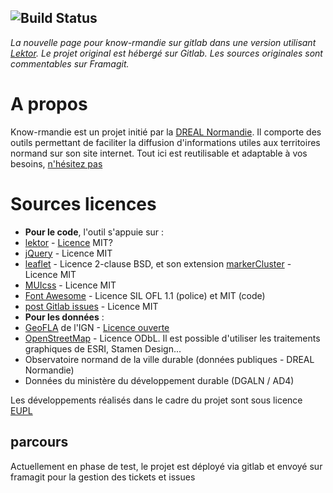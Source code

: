 ![Build Status](https://gitlab.com/know-rmandie/lektor/badges/master/build.svg)
---
_La nouvelle page pour know-rmandie sur gitlab dans une version utilisant [Lektor]. Le projet original est hébergé sur Gitlab. Les sources originales sont commentables sur Framagit._

# A propos
Know-rmandie est un projet initié par la [DREAL Normandie]. Il comporte des outils permettant de faciliter la diffusion d'informations utiles aux territoires normand sur son site internet. Tout ici est reutilisable et adaptable à vos besoins, [n'hésitez pas](./forks/new)

# Sources licences
* **Pour le code**, l'outil s'appuie sur :
 * [lektor][lektor] - [Licence](https://github.com/lektor/lektor/blob/master/LICENSE) MIT?
 * [jQuery][jQuery] - Licence MIT
 * [leaflet][leaflet] - Licence 2-clause BSD, et son extension [markerCluster] - Licence MIT
 * [MUIcss][MUIcss] - Licence MIT
 * [Font Awesome][Font Awesome] - Licence SIL OFL 1.1 (police) et MIT (code)
 * [post Gitlab issues][pGi] - Licence MIT
* **Pour les données** :
 * [GeoFLA][GeoFLA] de l'IGN - [Licence ouverte]
 * [OpenStreetMap][OpenStreetMap] - Licence ODbL. Il est possible d'utiliser les traitements graphiques de ESRI, Stamen Design...
 * Observatoire normand de la ville durable (données publiques - DREAL Normandie)
 * Données du ministère du développement durable (DGALN / AD4)

 Les développements réalisés dans le cadre du projet sont sous licence [EUPL][EUPL]

 ## parcours
 Actuellement en phase de test, le projet est déployé via gitlab et envoyé sur framagit pour la gestion des tickets et issues

[lektor]: https://www.getlektor.com/
[DREAL Normandie]: http://normandie.developpement-durable.gouv.fr/

[jQuery]: https://jquery.org
[leaflet]: http://leafletjs.com/
[markerCluster]: https://github.com/Leaflet/Leaflet.markercluster
[MUIcss]: https://www.muicss.com/
[Font Awesome]: http://fontawesome.io/
[pGi]: https://gitlab.com/sycom/post-Gitlab-issues
[GeoFLA]: https://www.data.gouv.fr/fr/datasets/geofla-communes/
[OpenStreetMap]: http://osm.org

[Licence ouverte]: http://wiki.data.gouv.fr/wiki/Licence_Ouverte_/_Open_Licence
[EUPL]: https://joinup.ec.europa.eu/community/eupl/description
